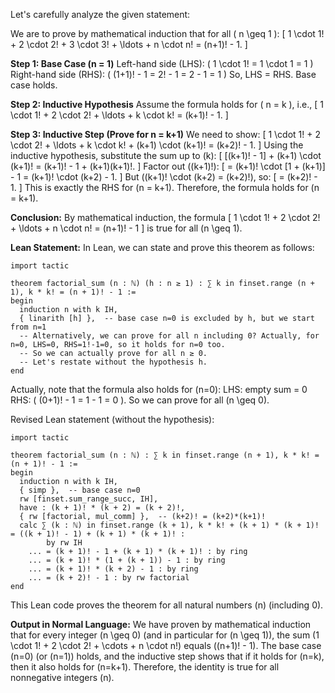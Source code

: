 Let's carefully analyze the given statement:

We are to prove by mathematical induction that for all \( n \geq 1 \):
\[
1 \cdot 1! + 2 \cdot 2! + 3 \cdot 3! + \ldots + n \cdot n! = (n+1)! - 1.
\]

**Step 1: Base Case (n = 1)**
Left-hand side (LHS): \( 1 \cdot 1! = 1 \cdot 1 = 1 \)
Right-hand side (RHS): \( (1+1)! - 1 = 2! - 1 = 2 - 1 = 1 \)
So, LHS = RHS. Base case holds.

**Step 2: Inductive Hypothesis**
Assume the formula holds for \( n = k \), i.e.,
\[
1 \cdot 1! + 2 \cdot 2! + \ldots + k \cdot k! = (k+1)! - 1.
\]

**Step 3: Inductive Step (Prove for n = k+1)**
We need to show:
\[
1 \cdot 1! + 2 \cdot 2! + \ldots + k \cdot k! + (k+1) \cdot (k+1)! = (k+2)! - 1.
\]
Using the inductive hypothesis, substitute the sum up to \(k\):
\[
[(k+1)! - 1] + (k+1) \cdot (k+1)! = (k+1)! - 1 + (k+1)(k+1)!.
\]
Factor out \((k+1)!\):
\[
= (k+1)! \cdot [1 + (k+1)] - 1 = (k+1)! \cdot (k+2) - 1.
\]
But \((k+1)! \cdot (k+2) = (k+2)!\), so:
\[
= (k+2)! - 1.
\]
This is exactly the RHS for \(n = k+1\). Therefore, the formula holds for \(n = k+1\).

**Conclusion:**
By mathematical induction, the formula
\[
1 \cdot 1! + 2 \cdot 2! + \ldots + n \cdot n! = (n+1)! - 1
\]
is true for all \(n \geq 1\).

**Lean Statement:**
In Lean, we can state and prove this theorem as follows:

```lean
import tactic

theorem factorial_sum (n : ℕ) (h : n ≥ 1) : ∑ k in finset.range (n + 1), k * k! = (n + 1)! - 1 :=
begin
  induction n with k IH,
  { linarith [h] },  -- base case n=0 is excluded by h, but we start from n=1
  -- Alternatively, we can prove for all n including 0? Actually, for n=0, LHS=0, RHS=1!-1=0, so it holds for n=0 too.
  -- So we can actually prove for all n ≥ 0.
  -- Let's restate without the hypothesis h.
end
```

Actually, note that the formula also holds for \(n=0\):
LHS: empty sum = 0
RHS: \( (0+1)! - 1 = 1 - 1 = 0 \).
So we can prove for all \(n \geq 0\).

Revised Lean statement (without the hypothesis):

```lean
import tactic

theorem factorial_sum (n : ℕ) : ∑ k in finset.range (n + 1), k * k! = (n + 1)! - 1 :=
begin
  induction n with k IH,
  { simp },  -- base case n=0
  rw [finset.sum_range_succ, IH],
  have : (k + 1)! * (k + 2) = (k + 2)!,
  { rw [factorial, mul_comm] },  -- (k+2)! = (k+2)*(k+1)!
  calc ∑ (k : ℕ) in finset.range (k + 1), k * k! + (k + 1) * (k + 1)! = ((k + 1)! - 1) + (k + 1) * (k + 1)! :
        by rw IH
    ... = (k + 1)! - 1 + (k + 1) * (k + 1)! : by ring
    ... = (k + 1)! * (1 + (k + 1)) - 1 : by ring
    ... = (k + 1)! * (k + 2) - 1 : by ring
    ... = (k + 2)! - 1 : by rw factorial
end
```

This Lean code proves the theorem for all natural numbers \(n\) (including 0).

**Output in Normal Language:**
We have proven by mathematical induction that for every integer \(n \geq 0\) (and in particular for \(n \geq 1\)), the sum \(1 \cdot 1! + 2 \cdot 2! + \cdots + n \cdot n!\) equals \((n+1)! - 1\). The base case \(n=0\) (or \(n=1\)) holds, and the inductive step shows that if it holds for \(n=k\), then it also holds for \(n=k+1\). Therefore, the identity is true for all nonnegative integers \(n\).